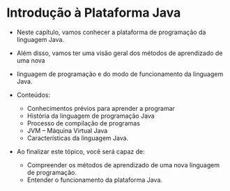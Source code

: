 # Introdução à Plataforma Java
    
* Neste capítulo, vamos conhecer a plataforma de programação da linguagem Java. 
* Além disso, vamos ter uma visão geral dos métodos de aprendizado de uma nova 
* linguagem de programação e do modo de funcionamento da linguagem Java.

* Conteúdos:  
    * Conhecimentos prévios para aprender a programar
    * História da linguagem de programação Java
    * Processo de compilação de programas
    * JVM – Máquina Virtual Java
    * Características da linguagem Java.
    
* Ao finalizar este tópico, você será capaz de:
    * Compreender os métodos de aprendizado de uma nova linguagem de programação.
    * Entender o funcionamento da plataforma Java.